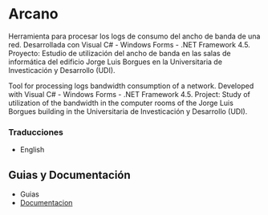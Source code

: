 # Arcano
Herramienta para procesar los logs de consumo del ancho de banda de una red. Desarrollada con Visual C# - Windows Forms - .NET Framework 4.5.
Proyecto: Estudio de utilización del ancho de banda en las salas de informática del edificio Jorge Luis Borgues en la Universitaria de Investicación y Desarrollo (UDI).

Tool for processing logs bandwidth consumption of a network. Developed with Visual C#  - Windows Forms - .NET Framework 4.5.
Project: Study of utilization of the bandwidth in the computer rooms of the Jorge Luis Borgues building in the Universitaria de Investicación y Desarrollo (UDI).


### Traducciones ###

+ English


## Guias y Documentación ##

+ Guias
+ [Documentacion](https://github.com/SemilleroSistemasUDI/Arcano/wiki)
